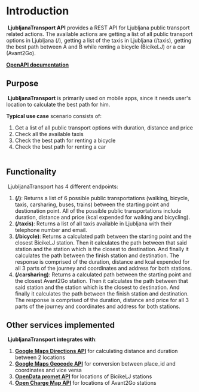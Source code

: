 # Introduction
​
__LjubljanaTransport API__ provides a REST API for Ljubljana public transport related actions. The available actions are getting a list of all public transport options in Ljubljana (/), getting a list of the taxis in Ljubljana (/taxis), getting the best path between A and B while renting a bicycle (BicikeLJ) or a car (Avant2Go).

[__OpenAPI documentation__](http://130.61.179.62:8080/api-specs/ui/?url=http://130.61.179.62:8080/api-specs/ljubljana-transport/openapi.json)
​
## Purpose
​
__LjubljanaTransport__ is primarily used on mobile apps, since it needs user's location to calculate the best path for him. 

__Typical use case__ scenario consists of:
​
1. Get a list of all public transport options with duration, distance and price
2. Check all the available taxis
3. Check the best path for renting a bicycle
4. Check the best path for renting a car  
​
## Functionality
​
LjubljanaTransport has 4 different endpoints: 
1. __(/)__: Returns a list of 6 possible public transportations (walking, bicycle, taxis, carsharing, buses, trains) between the starting point and destionation point. All of the possible public transportations include duration, distance and price (kcal expended for walking and bicycling).
2. __(/taxis)__: Returns a list of all taxis available in Ljubljana with their telephone number and email.
3. __(/bicycle)__: Returns a calculated path between the starting point and the closest BicikeLJ  station. Then it calculates the path between that said station and the station which is the closest to destination. And finally it calculates the path between the finish station and destination. The response is comprised of the duration, distance and kcal expended for all 3 parts of the journey and coordinates and address for both stations.
4. __(/carsharing)__: Returns a calculated path between the starting point and the closest Avant2Go  station. Then it calculates the path between that said station and the station which is the closest to destination. And finally it calculates the path between the finish station and destination. The response is comprised of the duration, distance and price for all 3 parts of the journey and coordinates and address for both stations.


## Other services implemented
​
__LjubljanaTransport integrates with__:
1. [__Google Maps Directions API__](https://developers.google.com/maps/documentation/directions/overview) for calculating distance and duration between 2 locations
2. [__Google Maps Geocode API__](https://developers.google.com/maps/documentation/geocoding/overview) for conversion between place_id and coordinates and vice versa
3. [__OpenData promet API__](https://github.com/zejn/prometapi) for locations of BicikeLJ stations
4. [__Open Charge Map API__](https://openchargemap.org/site/develop/api) for locations of Avant2Go stations
​
